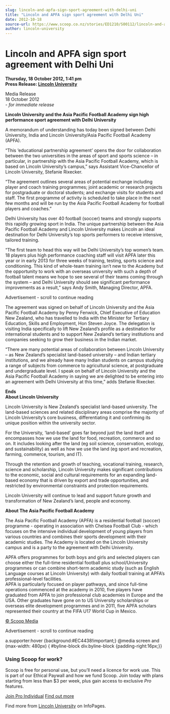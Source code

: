 ```yaml
---
slug: lincoln-and-apfa-sign-sport-agreement-with-delhi-uni
title: "Lincoln and APFA sign sport agreement with Delhi Uni"
date: 2012-10-18
source-url: https://www.scoop.co.nz/stories/ED1210/S00112/lincoln-and-apfa-sign-sport-agreement-with-delhi-uni.htm
author: lincoln-university
---
```

Lincoln and APFA sign sport agreement with Delhi Uni
====================================================

**Thursday, 18 October 2012, 1:41 pm**  
**Press Release: [Lincoln University](https://info.scoop.co.nz/Lincoln_University)**

Media Release  
18 October 2012  
_\- for immediate release_

**Lincoln University and the Asia Pacific Football Academy sign high performance sport agreement with Delhi University**

A memorandum of understanding has today been signed between Delhi University, India and Lincoln University/Asia Pacific Football Academy (APFA).

“This ‘educational partnership agreement’ opens the door for collaboration between the two universities in the areas of sport and sports science – in particular, in partnership with the Asia Pacific Football Academy, which is based on Lincoln University’s campus,” says Assistant Vice-Chancellor of Lincoln University, Stefanie Rixecker.

“The agreement outlines several areas of potential exchange including player and coach training programmes; joint academic or research projects for postgraduate or doctoral students; and exchange visits for students and staff. The first programme of activity is scheduled to take place in the next few months and will be run by the Asia Pacific Football Academy for football players and coaches.”

Delhi University has over 40 football (soccer) teams and strongly supports this rapidly growing sport in India. The unique partnership between the Asia Pacific Football Academy and Lincoln University makes Lincoln an ideal destination for Delhi University’s top sports performers to receive intensive, tailored training.

“The first team to head this way will be Delhi University’s top women’s team. 18 players plus high performance coaching staff will visit APFA later this year or in early 2013 for three weeks of training, testing, sports science and conditioning. This kind of whole-team training isn’t new to the Academy but the opportunity to work with an overseas university with such a depth of football talent means we hope to see several of their teams coming through the system – and Delhi University should see significant performance improvements as a result,” says Andy Smith, Managing Director, APFA.

Advertisement - scroll to continue reading





The agreement was signed on behalf of Lincoln University and the Asia Pacific Football Academy by Penny Fenwick, Chief Executive of Education New Zealand, who has travelled to India with the Minister for Tertiary Education, Skills and Employment, Hon Steven Joyce. The delegation is visiting India specifically to lift New Zealand’s profile as a destination for international students and to support New Zealand’s tertiary institutions and companies seeking to grow their business in the Indian market.

“There are many potential areas of collaboration between Lincoln University – as New Zealand’s specialist land-based university – and Indian tertiary institutions, and we already have many Indian students on campus studying a range of subjects from commerce to agricultural science, at postgraduate and undergraduate level. I speak on behalf of Lincoln University and the Asia Pacific Football Academy in saying we are delighted to be entering into an agreement with Delhi University at this time,” adds Stefanie Rixecker.

**Ends**  
**About Lincoln University**

Lincoln University is New Zealand’s specialist land-based university. The land-based sciences and related disciplinary areas comprise the majority of Lincoln University’s core business, differentiating it and confirming its unique position within the university sector.

For the University, ‘land-based’ goes far beyond just the land itself and encompasses how we use the land for food, recreation, commerce and so on. It includes looking after the land (eg soil science, conservation, ecology, and sustainability) as well as how we use the land (eg sport and recreation, farming, commerce, tourism, and IT).

Through the retention and growth of teaching, vocational training, research, science and scholarship, Lincoln University makes significant contributions to the economic, social and cultural requirements for an expanding land-based economy that is driven by export and trade opportunities, and restricted by environmental constraints and protection requirements.

Lincoln University will continue to lead and support future growth and transformation of New Zealand’s land, people and economy.

**About The Asia Pacific Football Academy**

The Asia Pacific Football Academy (APFA) is a residential football (soccer) programme - operating in association with Chelsea Football Club - which focuses on the intensive individual development of young players from various countries and combines their sports development with their academic studies. The Academy is located on the Lincoln University campus and is a party to the agreement with Delhi University.

APFA offers programmes for both boys and girls and selected players can choose either the full-time residential football plus school/University programmes or can combine short-term academic study (such as English Language courses at Lincoln University) with daily football training at APFA’s professional-level facilities.  
APFA is particularly focused on player pathways, and since full-time operations commenced at the academy in 2010, five players have graduated from APFA to join professional club academies in Europe and the USA. Other graduates have gone on to US University scholarships or overseas elite development programmes and in 2011, five APFA scholars represented their country at the FIFA U17 World Cup in Mexico.

  

[© Scoop Media](http://www.scoop.co.nz/about/terms.html)  

Advertisement - scroll to continue reading



a.supporter:hover {background:#EC4438!important;} @media screen and (max-width: 480px) { #byline-block div.byline-block {padding-right:16px;}}

### Using Scoop for work?

Scoop is free for personal use, but you’ll need a licence for work use. This is part of our Ethical Paywall and how we fund Scoop. Join today with plans starting from less than $3 per week, plus gain access to exclusive _Pro_ features.  
  
[Join Pro Individual](https://pro.scoop.co.nz/Individual/?from=ProIn24) [Find out more](https://pro.scoop.co.nz/using-scoop-for-work/?from=ProIn24)

Find more from [Lincoln University](https://info.scoop.co.nz/Lincoln_University) on InfoPages.